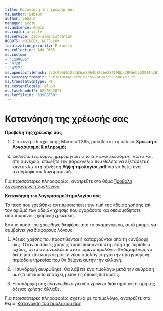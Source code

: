 ```yaml
---
title: Κατανόηση της χρέωσής σας
ms.author: pebaum
author: pebaum
manager: scotv
ms.audience: Admin
ms.topic: article
ms.service: o365-administration
ROBOTS: NOINDEX, NOFOLLOW
localization_priority: Priority
ms.collection: Adm_O365
ms.custom:
- "1500005"
- "4728"
- "4727"
ms.openlocfilehash: 652c9e5b51253b5ce3964b822be28f198ba289deb552984a3d124166484fa84d
ms.sourcegitcommit: b5f7da89a650d2915dc652449623c78be6247175
ms.translationtype: MT
ms.contentlocale: el-GR
ms.lasthandoff: 08/05/2021
ms.locfileid: "53908638"
---
```

# <a name="understand-your-bill"></a>Κατανόηση της χρέωσής σας

**Προβολή της χρέωσής σας**

1. Στο κέντρο διαχείρισης Microsoft 365, μεταβείτε στη σελίδα **Χρέωση > [Λογαριασμοί & πληρωμές](https://go.microsoft.com/fwlink/p/?linkid=848039)**.

2. Επιλέξτε ένα εύρος ημερομηνιών από την αναπτυσσόμενη λίστα και, στη συνέχεια, επιλέξτε την παραγγελία που θέλετε να εξετάσετε ή κάντε κλικ στη σύνδεση **Λήψη τιμολογίου pdf** για να δείτε ένα αντίγραφο του λογαριασμού.

Για περισσότερες πληροφορίες, ανατρέξτε στο θέμα [Προβολή λογαριασμού ή τιμολογίου](https://docs.microsoft.com/microsoft-365/commerce/billing-and-payments/view-your-bill-or-invoice).

**Κατανόηση του λογαριασμού/τιμολογίου σας**

Το ποσό που χρεώθηκε αντιπροσωπεύει την τιμή της άδειας χρήσης επί τον αριθμό των αδειών χρήσης που αγοράσατε και οποιουσδήποτε απαιτούμενους φόρους/χρεώσεις.

Εάν το ποσό που χρεώθηκε διαφέρει από το αναμενόμενο, αυτό μπορεί να συμβαίνει για διάφορους λόγους:

1. Άδειες χρήσης που προστίθενται ή καταργούνται από τη συνδρομή σας. Όταν οι άδειες χρήσης τροποποιούνται στη μέση της περιόδου ισχύος, αυτό αντανακλάται στο επόμενο τιμολόγιο.  Ενδεχομένως να δείτε μια πίστωση και μια εκ νέου τιμολόγηση για την προηγούμενη περίοδο υπηρεσίας που θα δείχνει αυτήν την αλλαγή.

2. Η συνδρομή ακυρώθηκε.  Θα λάβετε ένα τιμολόγιο μετά την ακύρωση με ό,τι υπόλοιπο υπάρχει, μείον τις όποιες πιστώσεις.

3. Η συνδρομή σας ανανεώθηκε για νέο χρονικό διάστημα και η τιμή της άδειας χρήσης άλλαξε.  

Για περισσότερες πληροφορίες σχετικά με το τιμολόγιο, ανατρέξτε στο θέμα: [Κατανόηση του τιμολογίου σας](https://support.office.com/article/Understand-your-invoice-for-Office-365-for-business-0724b428-fb59-4962-8c37-6674166d7507)
